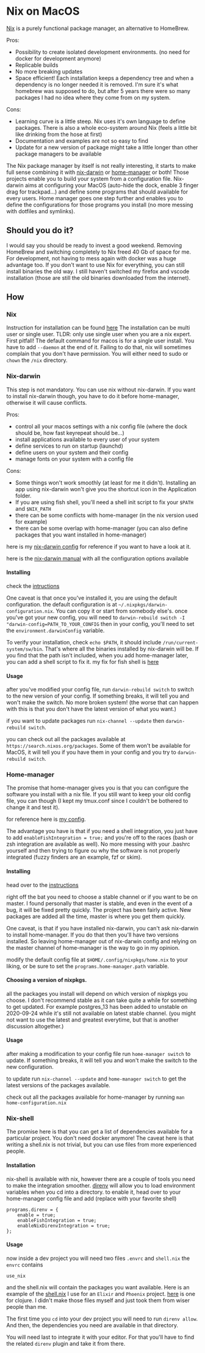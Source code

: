 # Nix on MacOS

[Nix](https://github.com/NixOS/nix) is a purely functional package manager, an alternative to HomeBrew.

Pros:

- Possibility to create isolated development environments. (no need for docker for development anymore)
- Replicable builds
- No more breaking updates
- Space efficient! Each installation keeps a dependency tree and when a dependency is no longer needed it is removed.
I'm sure it's what homebrew was supposed to do, but after 5 years there were so many packages I had no idea where they come from on my system.

Cons:

- Learning curve is a little steep. Nix uses it's own language to define packages. There is also a whole eco-system around Nix (feels a little bit like drinking from the hose at first)
- Documentation and examples are not so easy to find
- Update for a new version of package might take a little longer than other package managers to be available

The Nix package manager by itself is not really interesting, it starts to make full sense combining it with [nix-darwin](https://github.com/LnL7/nix-darwin) or [home-manager](https://github.com/nix-community/home-manager) or both!
Those projects enable you to build your system from a configuration file.
Nix-darwin aims at configuring your MacOS (auto-hide the dock, enable 3 finger drag for trackpad...) and define some programs that should available for every users.
Home manager goes one step further and enables you to define the configurations for those programs you install (no more messing with dotfiles and symlinks).

## Should you do it?
I would say you should be ready to invest a good weekend.
Removing HomeBrew and switching completely to Nix freed 40 Gb of space for me.
For development, not having to mess again with docker was a huge advantage too.
If you don't want to use Nix for everything, you can still install binaries the old way.
I still haven't switched my firefox and vscode installation (those are still the old binaries downloaded from the internet).

## How

### Nix

Instruction for installation can be found [here](https://nixos.org/manual/nix/stable/#sect-macos-installation)
The installation can be multi user or single user.
TLDR: only use single user when you are a nix expert.
First pitfall! The default command for macos is for a single user install.
You have to add `--daemon` at the end of it.
Failing to do that, nix will sometimes complain that you don't have permission.
You will either need to sudo or `chown` the `/nix` directory. 

### Nix-darwin

This step is not mandatory. You can use nix without nix-darwin.
If you want to install nix-darwin though, you have to do it before home-manager, otherwise it will cause conflicts.

Pros:
- control all your macos settings with a nix config file (where the dock should be, how fast keyrepeat should be...)
- install applications available to every user of your system
- define services to run on startup (launchd)
- define users on your system and their config
- manage fonts on your system with a config file

Cons:
- Some things won't work smoothly (at least for me it didn't). Installing an app using nix-darwin won't give you the shortcut icon in the Application folder.
- If you are using fish shell, you'll need a shell init script to fix your `$PATH` and `$NIX_PATH`
- there can be some conflicts with home-manager (in the nix version used for example)
- there can be some overlap with home-manager (you can also define packages that you want installed in home-manager)

here is my [nix-darwin config](https://github.com/happysalada/dotfiles/blob/master/nix/darwin.nix) for reference if you want to have a look at it.

here is the [nix-darwin manual](https://daiderd.com/nix-darwin/manual/index.html) with all the configuration options available

#### Installing

check the [intructions](https://github.com/LnL7/nix-darwin)

One caveat is that once you've installed it, you are using the default configuration.
the default configuration is at `~/.nixpkgs/darwin-configuration.nix`. You can copy it or start from somebody else's.
once you've got your new config, you will need to `darwin-rebuild switch -I "darwin-config=PATH_TO_YOUR_CONFIG`
then in your config, you'll need to set the `environment.darwinConfig` variable.

To verify your installation, check `echo $PATH`, it should include `/run/current-system/sw/bin`.
That's where all the binaries installed by nix-darwin will be.
If you find that the path isn't included, when you add home-manager later, you can add a shell script to fix it.
my fix for fish shell is [here](https://github.com/happysalada/dotfiles/blob/master/nix/programs/fish.nix#L25)

#### Usage

after you've modified your config file, run `darwin-rebuild switch` to switch to the new version of your config.
If something breaks, it will tell you and won't make the switch.
No more broken system!
(the worse that can happen with this is that you don't have the latest version of what you want.)

if you want to update packages run `nix-channel --update` then `darwin-rebuild switch`.

you can check out all the packages available at `https://search.nixos.org/packages`.
Some of them won't be available for MacOS, it will tell you if you have them in your config and you try to `darwin-rebuild switch`.

### Home-manager

The promise that home-manager gives you is that you can configure the software you install with a nix file.
If you still want to keep your old config file, you can though (I kept my tmux.conf since I couldn't be bothered to change it and test it).

for reference here is [my config](https://github.com/happysalada/dotfiles/blob/master/nix/home.nix).

The advantage you have is that if you need a shell integration, you just have to add `enableFishIntegration = true;` and you're off to the races (bash or zsh integration are available as well).
No more messing with your .bashrc yourself and then trying to figure ou why the software is not properly integrated (fuzzy finders are an example, fzf or skim).

#### Installing

head over to the [instructions](https://github.com/nix-community/home-manager#installation)

right off the bat you need to choose a stable channel or if you want to be on master.
I found personally that master is stable, and even in the event of a bug, it will be fixed pretty quickly. The project has been fairly active. New packages are added all the time, master is where you get them quickly.

One caveat, is that if you have installed nix-darwin, you can't ask nix-darwin to install home-manager. If you do that then you'll have two versions installed. So leaving home-manager out of nix-darwin config and relying on the master channel of home-manager is the way to go in my opinion.

modify the default config file at `$HOME/.config/nixpkgs/home.nix` to your liking, or be sure to set the `programs.home-manager.path` variable.

#### Choosing a version of nixpkgs.

all the packages you install will depend on which version of nixpkgs you choose.
I don't recommend stable as it can take quite a while for something to get updated.
For example postgres_13 has been added to unstable on 2020-09-24 while it's still not available on latest stable channel.
(you might not want to use the latest and greatest everytime, but that is another discussion altogether.)

#### Usage

after making a modification to your config file run `home-manager switch` to update. If something breaks, it will tell you and won't make the switch to the new configuration.

to update run `nix-channel --update` and `home-manager switch` to get the latest versions of the packages available.

check out all the packages available for home-manager by running `man home-configuration.nix`

### Nix-shell

The promise here is that you can get a list of dependencies available for a particular project.
You don't need docker anymore!
The caveat here is that writing a shell.nix is not trivial, but you can use files from more experienced people.

#### Installation

nix-shell is available with nix, however there are a couple of tools you need to make the integration smoother.
[direnv](https://direnv.net/) will allow you to load environment variables when you cd into a directory.
to enable it, head over to your home-manager config file and add (replace with your favorite shell)
```
programs.direnv = {
    enable = true;
    enableFishIntegration = true;
    enableNixDirenvIntegration = true;
};
```

#### Usage

now inside a dev project you will need two files `.envrc` and `shell.nix`
the `envrc` contains
```
use_nix
```

and the shell.nix will contain the packages you want available.
Here is an example of the [shell.nix](https://github.com/happysalada/dotfiles/blob/master/nix/shells/elixir.nix) I use for an `Elixir` and `Phoenix` project.
[here](https://github.com/happysalada/dotfiles/blob/master/nix/shells/clojure.nix) is one for clojure.
I didn't make those files myself and just took them from wiser people than me.

The first time you `cd` into your dev project you will need to run `direnv allow`.
And then, the dependencies you need are available in that directory.

You will need last to integrate it with your editor.
For that you'll have to find the related `direnv` plugin and take it from there.
